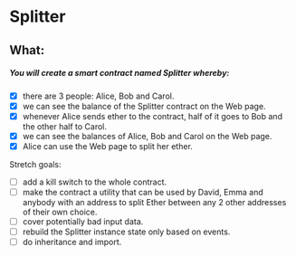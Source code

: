 # Splitter

## What:

##### You will create a smart contract named Splitter whereby:

- [X] there are 3 people: Alice, Bob and Carol.
- [X] we can see the balance of the Splitter contract on the Web page.
- [X]  whenever Alice sends ether to the contract, half of it goes to Bob and the other half to Carol.
- [X] we can see the balances of Alice, Bob and Carol on the Web page.
- [X] Alice can use the Web page to split her ether.

Stretch goals:

- [ ] add a kill switch to the whole contract.
- [ ] make the contract a utility that can be used by David, Emma and anybody with an address to split Ether between any 2 other addresses of their own choice.
- [ ] cover potentially bad input data.
- [ ] rebuild the Splitter instance state only based on events.
- [ ] do inheritance and import.
